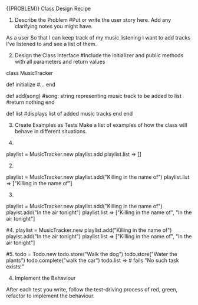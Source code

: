 {{PROBLEM}} Class Design Recipe

1. Describe the Problem
#Put or write the user story here. Add any clarifying notes you might have.

As a user
So that I can keep track of my music listening
I want to add tracks I've listened to and see a list of them.

2. Design the Class Interface
#Include the initializer and public methods with all parameters and return values

class MusicTracker
  
  def initialize
    #...
  end

  def add(song) #song: string representing music track to be added to list
    #return nothing
  end

  def list
    #displays list of added music tracks
  end
end


3. Create Examples as Tests
Make a list of examples of how the class will behave in different situations.

1.
playlist = MusicTracker.new
playlist.add
playlist.list => []

2.
playlist = MusicTracker.new
playlist.add("Killing in the name of")
playlist.list => ["Killing in the name of"]

3.
playlist = MusicTracker.new
playlist.add("Killing in the name of")
playist.add("In the air tonight")
playlist.list => ["Killing in the name of", "In the air tonight"]

#4.
playlist = MusicTracker.new
playlist.add("Killing in the name of")
playist.add("In the air tonight")
playlist.list => ["Killing in the name of", "In the air tonight"]

#5.
todo = Todo.new
todo.store("Walk the dog")
todo.store("Water the plants")
todo.complete("walk the car")
todo.list => # fails "No such task exists!"

4. Implement the Behaviour

After each test you write, follow the test-driving process of red, green, refactor to implement the behaviour.

